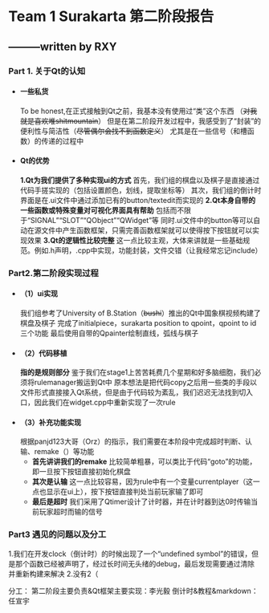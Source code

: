 # Team 1 Surakarta 第二阶段报告
## ———written by RXY

### Part 1. 关于Qt的认知
- #### 一些私货    
    To be honest,在正式接触到Qt之前，我基本没有使用过“类”这个东西
    （~~对我就是喜欢堆shitmountain~~）
    但是在第二阶段开发过程中，我感受到了“封装”的便利性与简洁性（~~尽管偶尔会找不到函数定义~~）
    尤其是在一些信号（和槽函数）的传递的过程中
- #### Qt的优势
    **1.Qt为我们提供了多种实现ui的方式**
    首先，我们组的棋盘以及棋子是直接通过代码手搓实现的（包括设置颜色，划线，提取坐标等）
    其次，我们组的倒计时界面是在.ui文件中通过添加已有的button/textedit而实现的
    **2.Qt本身自带的一些函数或特殊变量对可视化界面具有帮助**
    包括而不限于“SIGNAL”“SLOT”“QObject”“QWidget”等
    同时.ui文件中的button等可以自动在源文件中产生函数框架，只需完善函数框架就可以使得按下按钮就可以实现效果
    **3.Qt的逻辑性比较完整**
    这一点比较主观，大体来讲就是一些基础规范。例如.h声明，.cpp中实现，功能封装，文件交错（让我经常忘记include）
### Part2.第二阶段实现过程
- #### （1）ui实现
  我们组参考了University of B.Station（~~bushi~~）推出的Qt中国象棋视频构建了棋盘及棋子
  完成了initialpiece，surakarta position to qpoint，qpoint to id三个功能
  最后使用自带的Qpainter绘制直线，弧线与棋子
- #### （2）代码移植
  **指的是规则部分**
  鉴于我们在stage1上苦苦耗费几个星期和好多脑细胞，我们必须将rulemanager搬运到Qt中
  原本想法是把代码copy之后用一些类的手段以文件形式直接接入Qt系统，但是由于代码较为紊乱，我们迟迟无法找到切入口，因此我们在widget.cpp中重新实现了一次rule
- #### （3）补充功能实现
    根据panjd123大哥（Orz）的指示，我们需要在本阶段中完成超时判断、认输、remake（）等功能
    - **首先讲讲我们的remake**
    比较简单粗暴，可以类比于代码“goto”的功能，即一旦按下按钮直接初始化棋盘
    - **其次是认输**
    这一点比较容易，因为rule中有一个变量currentplayer（这一点也显示在ui上），按下按钮直接判处当前玩家输了即可
    - **最后是超时**
    我们采用了Qtimer设计了计时器，并在计时器到达0时传输当前玩家超时而输的信号
### Part3 遇见的问题以及分工
  1.我们在开发clock（倒计时）的时候出现了一个“undefined symbol”的错误，但是那个函数已经被声明了，经过长时间无头绪的debug，最后发现需要通过清除并重新构建来解决
  2.没有2（

  分工：
  第二阶段主要负责&Qt框架主要实现：李光毅
  倒计时&教程&markdown：任宣宇